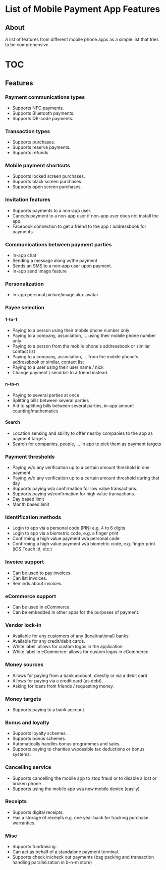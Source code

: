 # List of Mobile Payment App Features

## About

A list of features from different mobile phone apps as a simple list that tries to be comprehensive.

# TOC

<!-- toc -->

## Features

### Payment communications types

- Supports NFC payments.
- Supports Bluetooth payments.
- Supports QR-code payments.

### Transaction types

- Supports purchases.
- Supports reserve payments.
- Supports refunds.

### Mobile payment shortcuts

- Supports locked screen purchases.
- Supports black screen purchases.
- Supports open screen purchases.

### Invitation features

- Supports payments to a non-app user.
- Cancels payment to a non-app user if non-app user does not install the app.
- Facebook connection to get a friend to the app / addressbook for payments.

### Communications between payment parties

- In-app chat
- Sending a message along w/the payment
- Sends an SMS to a non-app user upon payment.
- In-app send image feature

### Personalization

- In-app personal picture/image aka. avatar

### Payee selection

#### 1-to-1

- Paying to a person using their mobile phone number only
- Paying to a company, association, ... using their mobile phone number only
- Paying to a person from the mobile phone's addressbook or similar, contact list
- Paying to a company, association, ... from the mobile phone's addressbook or similar, contact list
- Paying to a user using their user name / nick
- Change payment / send bill to a friend instead.

#### n-to-n

- Paying to several parties at once
- Splitting bills between several parties
- Aid to splitting bills between several parties, in-app amount counting/mathematics

#### Search

- Location sensing and ability to offer nearby companies to the app as payment targets
- Search for companies, people, ... in app to pick them as payment targets

### Payment thresholds

- Paying w/o any verification up to a certain amount threshold in one payment
- Paying w/o any verification up to a certain amount threshold during that day
- Supports paying w/o confirmation for low value transactions.
- Supports paying w/confirmation for high value transactions.
- Day based limit
- Month based limit

### Identification methods

- Login to app via a personal code (PIN) e.g. 4 to 6 digits
- Login to app via a biometric code, e.g. a finger print
- Confirming a high value payment w/a personal code
- Confirming a high value payment w/a biometric code, e.g. finger print (iOS Touch Id, etc.)

### Invoice support

- Can be used to pay invoices.
- Can list invoices.
- Reminds about invoices.

### eCommerce support

- Can be used in eCommerce.
- Can be embedded in other apps for the purposes of payment.

### Vendor lock-in

- Available for any customers of any (local/national) banks.
- Available for any credit/debit cards.
- White label: allows for custom logos in the application
- White label in eCommerce: allows for custom logos in eCommerce

### Money sources

- Allows for paying from a bank account, directly or via a debit card.
- Allows for paying via a credit card (as debt).
- Asking for loans from friends / requesting money.

### Money targets

- Supports paying to a bank account.

### Bonus and loyalty

- Supports loyalty schemes.
- Supports bonus schemes.
- Automatically handles bonus programmes and sales.
- Supports paying to charities w/possible tax deductions or bonus systems.

### Cancelling service

- Supports cancelling the mobile app to stop fraud or to disable a lost or broken phone
- Supports using the mobile app w/a new mobile device (easily)

### Receipts

- Supports digital receipts.
- Has a storage of receipts e.g. one year back for tracking purchase warranties.

### Misc

- Supports fundraising.
- Can act as behalf of a standalone payment terminal.
- Supports check in/check out payments (bag packing and transaction handling parallelization in b-n-m store)
